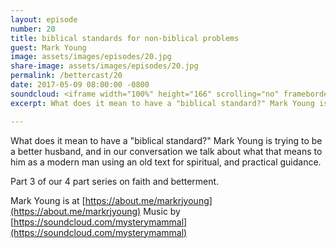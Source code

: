 ```yaml
---
layout: episode
number: 20
title: biblical standards for non-biblical problems
guest: Mark Young
image: assets/images/episodes/20.jpg
share-image: assets/images/episodes/20.jpg
permalink: /bettercast/20
date: 2017-05-09 08:00:00 -0800
soundcloud: <iframe width="100%" height="166" scrolling="no" frameborder="no" src="https://w.soundcloud.com/player/?url=https%3A//api.soundcloud.com/tracks/321928448&amp;color=ff5500&amp;auto_play=false&amp;hide_related=false&amp;show_comments=true&amp;show_user=true&amp;show_reposts=false"></iframe>
excerpt: What does it mean to have a "biblical standard?" Mark Young is trying to be a better husband, and in our conversation we talk about what that means to him as a modern man using an old text for spiritual, and practical guidance.

---
```


What does it mean to have a "biblical standard?" Mark Young is trying to be a better husband, and in our conversation we talk about what that means to him as a modern man using an old text for spiritual, and practical guidance.

Part 3 of our 4 part series on faith and betterment.

Mark Young is at [https://about.me/markrjyoung](https://about.me/markrjyoung)
Music by [https://soundcloud.com/mysterymammal](https://soundcloud.com/mysterymammal)
